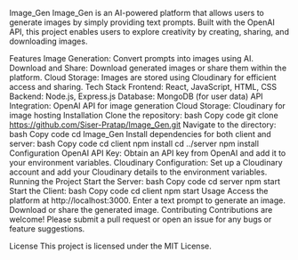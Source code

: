 Image_Gen
Image_Gen is an AI-powered platform that allows users to generate images by simply providing text prompts. Built with the OpenAI API, this project enables users to explore creativity by creating, sharing, and downloading images.

Features
Image Generation: Convert prompts into images using AI.
Download and Share: Download generated images or share them within the platform.
Cloud Storage: Images are stored using Cloudinary for efficient access and sharing.
Tech Stack
Frontend: React, JavaScript, HTML, CSS
Backend: Node.js, Express.js
Database: MongoDB (for user data)
API Integration: OpenAI API for image generation
Cloud Storage: Cloudinary for image hosting
Installation
Clone the repository:
bash
Copy code
git clone https://github.com/Siser-Pratap/Image_Gen.git
Navigate to the directory:
bash
Copy code
cd Image_Gen
Install dependencies for both client and server:
bash
Copy code
cd client
npm install
cd ../server
npm install
Configuration
OpenAI API Key: Obtain an API key from OpenAI and add it to your environment variables.
Cloudinary Configuration: Set up a Cloudinary account and add your Cloudinary details to the environment variables.
Running the Project
Start the Server:
bash
Copy code
cd server
npm start
Start the Client:
bash
Copy code
cd client
npm start
Usage
Access the platform at http://localhost:3000.
Enter a text prompt to generate an image.
Download or share the generated image.
Contributing
Contributions are welcome! Please submit a pull request or open an issue for any bugs or feature suggestions.

License
This project is licensed under the MIT License.
